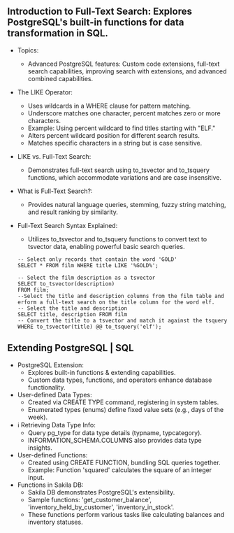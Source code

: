 ## Introduction to Full-Text Search: Explores PostgreSQL's built-in functions for data transformation in SQL.
- Topics:
  - Advanced PostgreSQL features: Custom code extensions, full-text search capabilities, improving search with extensions, and advanced combined capabilities.
- The LIKE Operator:
  - Uses wildcards in a WHERE clause for pattern matching.
  - Underscore matches one character, percent matches zero or more characters.
  - Example: Using percent wildcard to find titles starting with "ELF."
  - Alters percent wildcard position for different search results.
  - Matches specific characters in a string but is case sensitive.
- LIKE vs. Full-Text Search:
  - Demonstrates full-text search using to_tsvector and to_tsquery functions, which accommodate variations and are case insensitive.
- What is Full-Text Search?:
  - Provides natural language queries, stemming, fuzzy string matching, and result ranking by similarity.
- Full-Text Search Syntax Explained:
  - Utilizes to_tsvector and to_tsquery functions to convert text to tsvector data, enabling powerful basic search queries.

  ```
  -- Select only records that contain the word 'GOLD'
  SELECT * FROM film WHERE title LIKE '%GOLD%';

  -- Select the film description as a tsvector
  SELECT to_tsvector(description)
  FROM film;
  --Select the title and description columns from the film table and erform a full-text search on the title column for the word elf.
  -- Select the title and description
  SELECT title, description FROM film
  -- Convert the title to a tsvector and match it against the tsquery
  WHERE to_tsvector(title) @@ to_tsquery('elf');
  ```
## Extending PostgreSQL | SQL
- PostgreSQL Extension:
  - Explores built-in functions & extending capabilities.
  - Custom data types, functions, and operators enhance database functionality.
- User-defined Data Types:
  - Created via CREATE TYPE command, registering in system tables.
  - Enumerated types (enums) define fixed value sets (e.g., days of the week).
- ℹ️ Retrieving Data Type Info:
  - Query pg_type for data type details (typname, typcategory).
  - INFORMATION_SCHEMA.COLUMNS also provides data type insights.
- User-defined Functions:
  - Created using CREATE FUNCTION, bundling SQL queries together.
  - Example: Function 'squared' calculates the square of an integer input.
- Functions in Sakila DB:
  - Sakila DB demonstrates PostgreSQL's extensibility.
  - Sample functions: 'get_customer_balance', 'inventory_held_by_customer', 'inventory_in_stock'.
  - These functions perform various tasks like calculating balances and inventory statuses.
